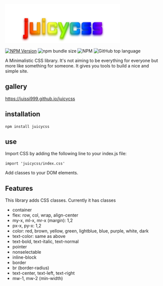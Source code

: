 ![juicycss](juicycss_aldrich.png)

[![NPM Version](https://img.shields.io/npm/v/juicycss.svg)](https://www.npmjs.com/package/juicycss)
![npm bundle size](https://img.shields.io/bundlephobia/min/juicycss)
![NPM](https://img.shields.io/npm/l/juicycss)
![GitHub top language](https://img.shields.io/github/languages/top/juissi999/juicycss)

A Minimalistic CSS library. It's not aiming to be everything for everyone but more like something for someone. It gives you tools to build a nice and simple site.

## gallery
https://juissi999.github.io/juicycss

## installation
`npm install juicycss`

## use
Import CSS by adding the following line to your index.js file:

`import 'juicycss/index.css'`

Add classes to your DOM elements.

## Features
This library adds CSS classes. Currently it has classes

* container
* flex: row, col, wrap, align-center
* my-x, ml-x, mr-x (margin): 1,2
* px-x, py-x: 1,2
* color: red, brown, yellow, green, lightblue, blue, purple, white, dark
* text-color: same as above
* text-bold, text-italic, text-normal
* pointer
* nonselectable
* inline-block
* border
* br (border-radius)
* text-center, text-left, text-right
* mw-1, mw-2 (min-width)
